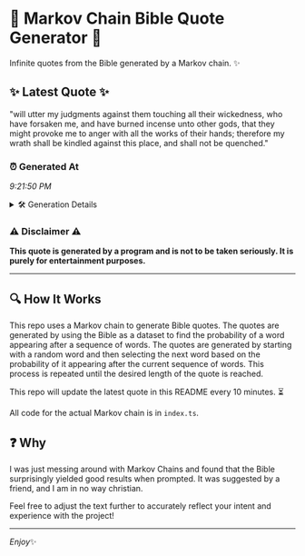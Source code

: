 # 📖 Markov Chain Bible Quote Generator 📖

Infinite quotes from the Bible generated by a Markov chain. ✨

## ✨ Latest Quote ✨
"will utter my judgments against them touching all their wickedness, who have forsaken me, and have burned incense unto other gods, that they might provoke me to anger with all the works of their hands; therefore my wrath shall be kindled against this place, and shall not be quenched."

### ⏰ Generated At
*9:21:50 PM*

<details>
    <summary>🛠️ Generation Details</summary>
    <p>
        <strong>🌱 Seed:</strong> will<br>
        <strong>🔄 Iterations:</strong> 48<br>
        <strong>📜 Context History:</strong><br>[ will ]: utter<br>[ will, utter ]: my<br>[ will, utter, my ]: judgments<br>[ will, utter, my, judgments ]: against<br>[ will, utter, my, judgments, against ]: them<br>[ will, utter, my, judgments, against, them ]: touching<br>[ utter, my, judgments, against, them, touching ]: all<br>[ my, judgments, against, them, touching, all ]: their<br>[ judgments, against, them, touching, all, their ]: wickedness,<br>[ against, them, touching, all, their, wickedness, ]: who<br>[ them, touching, all, their, wickedness,, who ]: have<br>[ touching, all, their, wickedness,, who, have ]: forsaken<br>[ all, their, wickedness,, who, have, forsaken ]: me,<br>[ their, wickedness,, who, have, forsaken, me, ]: and<br>[ wickedness,, who, have, forsaken, me,, and ]: have<br>[ who, have, forsaken, me,, and, have ]: burned<br>[ have, forsaken, me,, and, have, burned ]: incense<br>[ forsaken, me,, and, have, burned, incense ]: unto<br>[ me,, and, have, burned, incense, unto ]: other<br>[ and, have, burned, incense, unto, other ]: gods,<br>[ have, burned, incense, unto, other, gods, ]: that<br>[ burned, incense, unto, other, gods,, that ]: they<br>[ incense, unto, other, gods,, that, they ]: might<br>[ unto, other, gods,, that, they, might ]: provoke<br>[ other, gods,, that, they, might, provoke ]: me<br>[ gods,, that, they, might, provoke, me ]: to<br>[ that, they, might, provoke, me, to ]: anger<br>[ they, might, provoke, me, to, anger ]: with<br>[ might, provoke, me, to, anger, with ]: all<br>[ provoke, me, to, anger, with, all ]: the<br>[ me, to, anger, with, all, the ]: works<br>[ to, anger, with, all, the, works ]: of<br>[ anger, with, all, the, works, of ]: their<br>[ with, all, the, works, of, their ]: hands;<br>[ all, the, works, of, their, hands; ]: therefore<br>[ the, works, of, their, hands;, therefore ]: my<br>[ works, of, their, hands;, therefore, my ]: wrath<br>[ of, their, hands;, therefore, my, wrath ]: shall<br>[ their, hands;, therefore, my, wrath, shall ]: be<br>[ hands;, therefore, my, wrath, shall, be ]: kindled<br>[ therefore, my, wrath, shall, be, kindled ]: against<br>[ my, wrath, shall, be, kindled, against ]: this<br>[ wrath, shall, be, kindled, against, this ]: place,<br>[ shall, be, kindled, against, this, place, ]: and<br>[ be, kindled, against, this, place,, and ]: shall<br>[ kindled, against, this, place,, and, shall ]: not<br>[ against, this, place,, and, shall, not ]: be<br>[ this, place,, and, shall, not, be ]: quenched.<br>
    </p>
</details>

### ⚠️ Disclaimer ⚠️
**This quote is generated by a program and is not to be taken seriously. It is purely for entertainment purposes.**

---

## 🔍 How It Works

This repo uses a Markov chain to generate Bible quotes. The quotes are generated by using the Bible as a dataset to find the probability of a word appearing after a sequence of words. The quotes are generated by starting with a random word and then selecting the next word based on the probability of it appearing after the current sequence of words. This process is repeated until the desired length of the quote is reached.

This repo will update the latest quote in this README every 10 minutes. ⏳

All code for the actual Markov chain is in `index.ts`.

## ❓ Why

I was just messing around with Markov Chains and found that the Bible surprisingly yielded good results when prompted. 
It was suggested by a friend, and I am in no way christian.

Feel free to adjust the text further to accurately reflect your intent and experience with the project!

---

*Enjoy*✨

